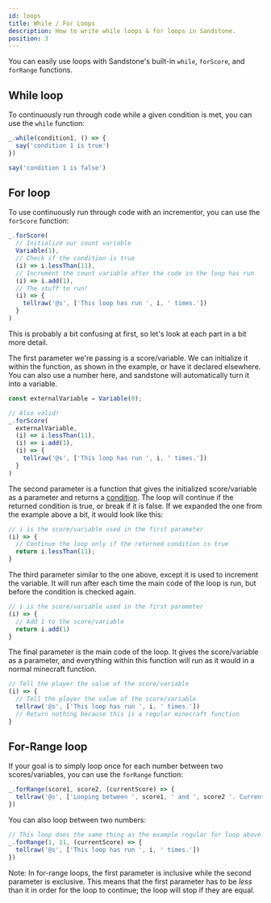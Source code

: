 ```yaml
---
id: loops
title: While / For Loops
description: How to write while loops & for loops in Sandstone.
position: 3
---
```


You can easily use loops with Sandstone's built-in `while`, `forScore`, and `forRange` functions.

## While loop

To continuously run through code while a given condition is met, you can use the `while` function:

```ts
_.while(condition1, () => {
  say('condition 1 is true')
})

say('condition 1 is false')
```

## For loop

To use continuously run through code with an incrementor, you can use the `forScore` function:

```ts
_.forScore(
  // Initialize our count variable
  Variable(1),
  // Check if the condition is true
  (i) => i.lessThan(11),
  // Increment the count variable after the code in the loop has run
  (i) => i.add(1),
  // The stuff to run!
  (i) => {
    tellraw('@s', ['This loop has run ', i, ' times.'])
  }
)
```

This is probably a bit confusing at first, so let's look at each part in a bit more detail.

The first parameter we're passing is a score/variable. We can initialize it within the function, as shown in the example, or have it declared elsewhere. You can also use a number here, and sandstone will automatically turn it into a variable.

```ts
const externalVariable = Variable(0);

// Also valid!
_.forScore(
  externalVariable,
  (i) => i.lessThan(11),
  (i) => i.add(1),
  (i) => {
    tellraw('@s', ['This loop has run ', i, ' times.'])
  }
)
```

The second parameter is a function that gives the initialized score/variable as a parameter and returns a [condition](/docs/features/objectives#condition). The loop will continue if the returned condition is true, or break if it is false. If we expanded the one from the example above a bit, it would look like this:

```ts
// i is the score/variable used in the first parameter
(i) => {
  // Continue the loop only if the returned condition is true
  return i.lessThan(11); 
}
```

The third parameter similar to the one above, except it is used to increment the variable. It will run after each time the main code of the loop is run, but before the condition is checked again.

```ts
// i is the score/variable used in the first parameter
(i) => { 
  // Add 1 to the score/variable
  return i.add(1)
}
```

The final parameter is the main code of the loop. It gives the score/variable as a parameter, and everything within this function will run as it would in a normal minecraft function.

```ts
// Tell the player the value of the score/variable
(i) => {
  // Tell the player the value of the score/variable
  tellraw('@s', ['This loop has run ', i, ' times.'])
  // Return nothing because this is a regular minecraft function
}
```

## For-Range loop

If your goal is to simply loop once for each number between two scores/variables, you can use the `forRange` function:

```ts
_.forRange(score1, score2, (currentScore) => {
  tellraw('@s', ['Looping between ', score1, ' and ', score2 '. Currently at: ', currentScore, '.'])
})
```

You can also loop between two numbers:

```ts
// This loop does the same thing as the example regular for loop above!
_.forRange(1, 11, (currentScore) => {
  tellraw('@s', ['This loop has run ', i, ' times.'])
})
```

Note: In for-range loops, the first parameter is inclusive while the second parameter is exclusive. This means that the first parameter has to be *less* than it in order for the loop to continue; the loop will stop if they are equal.